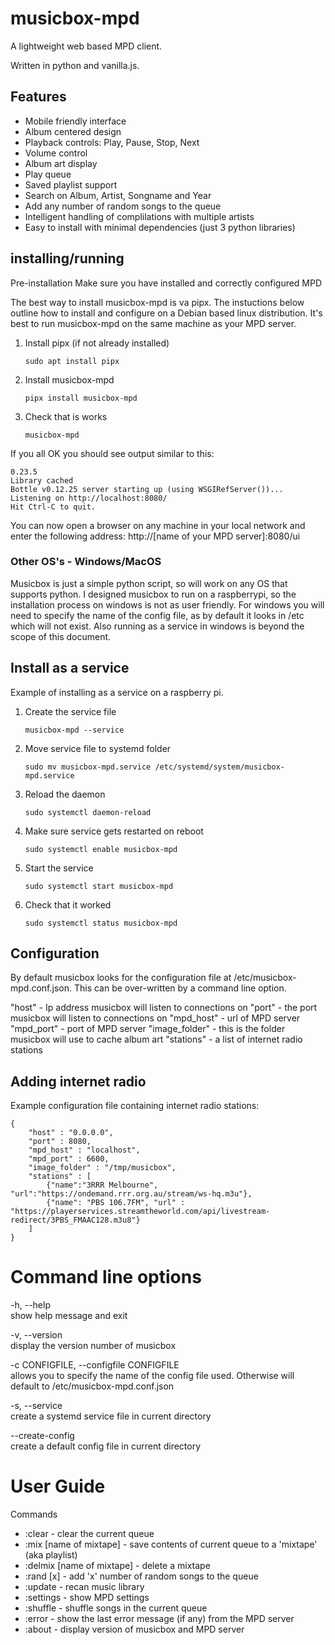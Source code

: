 # musicbox-mpd

A lightweight web based MPD client.

Written in python and vanilla.js.

## Features

- Mobile friendly interface
- Album centered design
- Playback controls: Play, Pause, Stop, Next
- Volume control
- Album art display
- Play queue
- Saved playlist support
- Search on Album, Artist, Songname and Year
- Add any number of random songs to the queue
- Intelligent handling of complilations with multiple artists
- Easy to install with minimal dependencies (just 3 python libraries)

## installing/running

Pre-installation
Make sure you have installed and correctly configured MPD

The best way to install musicbox-mpd is va pipx. The instuctions below outline how to install and configure on a Debian based linux distribution. It's best to run musicbox-mpd on the same machine as your MPD server.

1. Install pipx (if not already installed)

   ```
   sudo apt install pipx
   ```

2. Install musicbox-mpd

   ```
   pipx install musicbox-mpd
   ```

3. Check that is works
   ```
   musicbox-mpd
   ```

If you all OK you should see output similar to this:

```
0.23.5
Library cached
Bottle v0.12.25 server starting up (using WSGIRefServer())...
Listening on http://localhost:8080/
Hit Ctrl-C to quit.
```

You can now open a browser on any machine in your local network and enter the following address: http://[name of your MPD server]:8080/ui

### Other OS's - Windows/MacOS

Musicbox is just a simple python script, so will work on any OS that supports python. I designed musicbox to run on a raspberrypi, so the installation process on windows is not as user friendly.
For windows you will need to specify the name of the config file, as by default it looks in /etc which will not exist. Also running as a service in windows is beyond the scope of this document.

## Install as a service

Example of installing as a service on a raspberry pi.

1. Create the service file

   ```
   musicbox-mpd --service
   ```

2. Move service file to systemd folder
   ```
   sudo mv musicbox-mpd.service /etc/systemd/system/musicbox-mpd.service
   ```
3. Reload the daemon
   ```
   sudo systemctl daemon-reload
   ```
4. Make sure service gets restarted on reboot
   ```
   sudo systemctl enable musicbox-mpd
   ```
5. Start the service
   ```
   sudo systemctl start musicbox-mpd
   ```
6. Check that it worked
   ```
   sudo systemctl status musicbox-mpd
   ```

## Configuration

By default musicbox looks for the configuration file at /etc/musicbox-mpd.conf.json. This can be over-written by a command line option.

"host" - Ip address musicbox will listen to connections on
"port" - the port musicbox will listen to connections on
"mpd_host" - url of MPD server
"mpd_port" - port of MPD server
"image_folder" - this is the folder musicbox will use to cache album art
"stations" - a list of internet radio stations

## Adding internet radio

Example configuration file containing internet radio stations:

```
{
    "host" : "0.0.0.0",
    "port" : 8080,
    "mpd_host" : "localhost",
    "mpd_port" : 6600,
    "image_folder" : "/tmp/musicbox",
    "stations" : [
        {"name":"3RRR Melbourne", "url":"https://ondemand.rrr.org.au/stream/ws-hq.m3u"},
        {"name": "PBS 106.7FM", "url" : "https://playerservices.streamtheworld.com/api/livestream-redirect/3PBS_FMAAC128.m3u8"}
    ]
}
```

# Command line options

-h, --help  
 show help message and exit

-v, --version  
 display the version number of musicbox

-c CONFIGFILE, --configfile CONFIGFILE  
allows you to specify the name of the config file used. Otherwise will default to /etc/musicbox-mpd.conf.json

-s, --service  
create a systemd service file in current directory

--create-config  
create a default config file in current directory

# User Guide

Commands

- :clear - clear the current queue
- :mix [name of mixtape] - save contents of current queue to a 'mixtape' (aka playlist)
- :delmix [name of mixtape] - delete a mixtape
- :rand [x] - add 'x' number of random songs to the queue
- :update - recan music library
- :settings - show MPD settings
- :shuffle - shuffle songs in the current queue
- :error - show the last error message (if any) from the MPD server
- :about - display version of musicbox and MPD server
